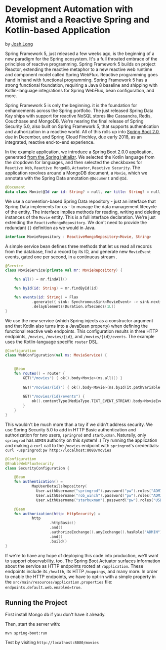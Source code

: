 # Development Automation with Atomist and a Reactive Spring and Kotlin-based Application
        
by [Josh Long](http://twitter.com/starbuxman) 
    
Spring Framework 5, just released a few weeks ago, is the beginning of a new paradigm for the Spring ecosystem. It's a full throated embrace of the principles of reactive programming. Spring Framework 5 builds on project Reactor, extending the reactive metaphor to a new reactive web runtime and component model called Spring WebFlux. Reactive programming goes hand in hand with functional programming. Spring Framework 5 has a strong functional foundation, requiring a Java 8 baseline and shipping with Kotlin-language integrations for Spring WebFlux, bean configuration, and more.

Spring Framework 5 is only the beginning. it is the foundation for enhancements across the Spring portfolio. The just released Spring Data Kay ships with support for reactive NoSQL stores like Cassandra, Redis, Couchbase and MongoDB. We're nearing the final release of Spring Security 5.0, also built on Spring Framework 5, that supports authentication and authorization in a reactive world. All of this rolls up into [Spring Boot 2.0](http://start.spring.io), due in December, and Spring Cloud Finchley, due early 2018, as an integrated, reactive end-to-end experience.

In the example application, we introduce a Spring Boot 2.0.0 application, generated [from the Spring Initializr](http://start.spring.io). We selected the Kotlin language from the dropdown for languages, and then selected the checkboxes for `Reactive Web`, `Reactive MongoDB`, `Actuator`, `Reactive Security`. The application revolves around a MongoDB document, a `Movie`, which we annotate with the Spring Data annotation `@Document` and `@Id`.

```kotlin
@Document
data class Movie(@Id var id: String? = null, var title: String? = null)
```

We use a convention-based  Spring Data repository - just an interface that Spring Data implements for us - to manage the data management lifecycle of the entity. The interface implies methods for reading, writing and deleting instances of the `Movie` entity. This is a full interface declaration. We're just extending the `ReactiveMongoRepository`. We don't need to provide the redundant `{}` definition as we would in Java.

```kotlin
interface MovieRepository : ReactiveMongoRepository<Movie, String>
```

A simple service bean defines three methods that let us read all records from the database, find a record by its ID, and generate new `MovieEvent` events, gated one per second, in a continuous stream .

```kotlin
@Service
class MovieService(private val mr: MovieRepository) {

    fun all() = mr.findAll()

    fun byId(id: String) = mr.findById(id)

    fun events(id: String) = Flux
            .generate({ sink: SynchronousSink<MovieEvent> -> sink.next(MovieEvent(id, Date())) })
            .delayElements(Duration.ofSeconds(1L))
}
```

We    use the new  service (which Spring injects as a constructor argument and that Kotlin also turns into a JavaBean property) when defining the functional reactive web endpoints. This configuration results in three HTTP endpoints, `/movies`, `/movies/{id}`, and `/movies/{id}/events`. The example uses the Kotlin-language specific `router` DSL.

```kotlin
@Configuration
class WebConfiguration(val ms: MovieService) {

   
    @Bean
    fun routes() = router {
        GET("/movies") { ok().body<Movie>(ms.all()) }
        
        GET("/movies/{id}") { ok().body<Movie>(ms.byId(it.pathVariable("id"))) }
        
        GET("/movies/{id}/events") {
            ok().contentType(MediaType.TEXT_EVENT_STREAM).body<MovieEvent>(ms.events(it.pathVariable("id")))
        }
    }
}
```

This wouldn't be much more than a toy if we didn't address security. We use Spring Security 5.0 to add in HTTP Basic authentication and authorization for two users, `springrod` and `starbuxman`. Naturally, only `springrod` has `ADMIN` authority on this system! :) Try running the application and making a `curl` call to the `/movies` endpoint with `springrod`'s credentials: `curl -uspringrod:pw http://localhost:8080/movies`

```kotlin
@Configuration
@EnableWebFluxSecurity
class SecurityConfiguration {

    @Bean
    fun authentication() =
            MapUserDetailsRepository(
              User.withUsername("springrod").password("pw").roles("ADMIN", "USER").build(),
              User.withUsername("rob_winch").password("pw").roles("ADMIN", "USER").build(),
              User.withUsername("starbuxman").password("pw").roles("USER").build())

    @Bean
    fun authorization(http: HttpSecurity) =
            http
                    .httpBasic()
                    .and()
                    .authorizeExchange().anyExchange().hasRole("ADMIN")
                    .and()
                    .build()
}
```

If we're to have any hope of deploying this code into production, we'll want to support observability, too. The Spring Boot Actuator surfaces information about the service as HTTP endpoints rooted at `/application`. These endpoints include its `/health`, its HTTP `/mappings`, and many more. In order to enable the HTTP endpoints, we have to opt-in with a simple property in the `src/main/resources/application.properties` file: `endpoints.default.web.enabled=true`.

## Running the Project

First install Mongo db if you don't have it already.

Then, start the server with:

```
mvn spring-boot:run
```

Test by visiting `http://localhost:8080/movies`
